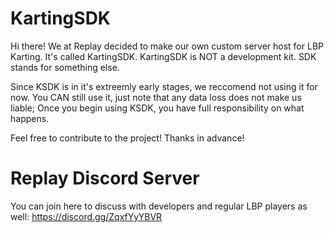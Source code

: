 # KartingSDK

Hi there! We at Replay decided to make our own custom server host for LBP Karting.
It's called KartingSDK.
KartingSDK is NOT a development kit. SDK stands for something else.

Since KSDK is in it's extreemly early stages, we reccomend not using it for now.
You CAN still use it, just note that any data loss does not make us liable; Once you begin using KSDK, you have full responsibility on what happens.

Feel free to contribute to the project! Thanks in advance!

# Replay Discord Server

You can join here to discuss with developers and regular LBP players as well: https://discord.gg/ZqxfYyYBVR
